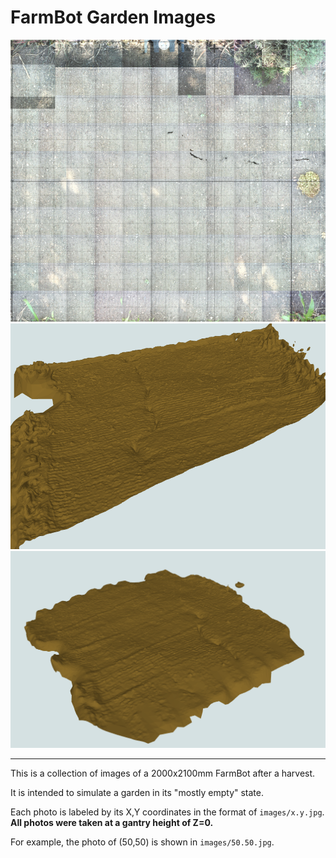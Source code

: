 # FarmBot Garden Images

![](example.png)
![](scan1.png)
![](scan2.png)

---

This is a collection of images of a 2000x2100mm FarmBot after a harvest.

It is intended to simulate a garden in its "mostly empty" state.

Each photo is labeled by its X,Y coordinates in the format of `images/x.y.jpg`. **All photos were taken at a gantry height of Z=0.**

For example, the photo of (50,50) is shown in `images/50.50.jpg`.
